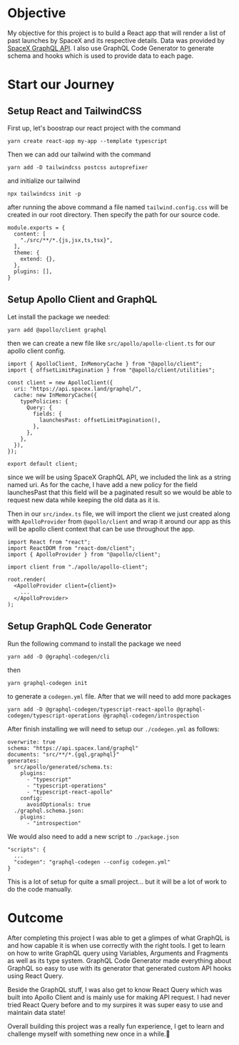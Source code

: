 # Objective

My objective for this project is to build a React app that will render a list of past launches by SpaceX and its respective details. Data was provided by [SpaceX GraphQL API](https://medium.com/open-graphql/launching-spacex-graphql-api-b3d7029086e0). I also use GraphQL Code Generator to generate schema and hooks which is used to provide data to each page.

# Start our Journey

## Setup React and TailwindCSS

First up, let's boostrap our react project with the command

    yarn create react-app my-app --template typescript

Then we can add our tailwind with the command

    yarn add -D tailwindcss postcss autoprefixer

and initialize our tailwind

    npx tailwindcss init -p

after running the above command a file named `tailwind.config.css` will be created in our root directory. Then specify the path for our source code.

    module.exports = {
      content: [
        "./src/**/*.{js,jsx,ts,tsx}",
      ],
      theme: {
        extend: {},
      },
      plugins: [],
    }

## Setup Apollo Client and GraphQL

Let install the package we needed:

    yarn add @apollo/client graphql

then we can create a new file like `src/apollo/apollo-client.ts` for our apollo client config.

    import { ApolloClient, InMemoryCache } from "@apollo/client";
    import { offsetLimitPagination } from "@apollo/client/utilities";

    const client = new ApolloClient({
      uri: "https://api.spacex.land/graphql/",
      cache: new InMemoryCache({
        typePolicies: {
          Query: {
            fields: {
              launchesPast: offsetLimitPagination(),
            },
          },
        },
      }),
    });

    export default client;

since we will be using SpaceX GraphQL API, we included the link as a string named uri. As for the cache, I have add a new policy for the field launchesPast that this field will be a paginated result so we would be able to request new data while keeping the old data as it is.

Then in our `src/index.ts` file, we will import the client we just created along with `ApolloProvider` from `@apollo/client` and wrap it around our app as this will be apollo client context that can be use throughout the app.

    import React from "react";
    import ReactDOM from "react-dom/client";
    import { ApolloProvider } from "@apollo/client";

    import client from "./apollo/apollo-client";

    root.render(
      <ApolloProvider client={client}>
        ...
      </ApolloProvider>
    );

## Setup GraphQL Code Generator

Run the following command to install the package we need

    yarn add -D @graphql-codegen/cli

then

    yarn graphql-codegen init

to generate a `codegen.yml` file. After that we will need to add more packages

    yarn add -D @graphql-codegen/typescript-react-apollo @graphql-codegen/typescript-operations @graphql-codegen/introspection

After finish installing we will need to setup our `./codegen.yml` as follows:

    overwrite: true
    schema: "https://api.spacex.land/graphql"
    documents: "src/**/*.{gql,graphql}"
    generates:
      src/apollo/generated/schema.ts:
        plugins:
          - "typescript"
          - "typescript-operations"
          - "typescript-react-apollo"
        config:
          avoidOptionals: true
      ./graphql.schema.json:
        plugins:
          - "introspection"

We would also need to add a new script to `./package.json`

    "scripts": {
      ...
      "codegen": "graphql-codegen --config codegen.yml"
    }

This is a lot of setup for quite a small project... but it will be a lot of work to do the code manually.

# Outcome

After completing this project I was able to get a glimpes of what GraphQL is and how capable it is when use correctly with the right tools. I get to learn on how to write GraphQL query using Variables, Arguments and Fragments as well as its type system. GraphQL Code Generator made everything about GraphQL so easy to use with its generator that generated custom API hooks using React Query.

Beside the GraphQL stuff, I was also get to know React Query which was built into Apollo Client and is mainly use for making API request. I had never tried React Query before and to my surpires it was super easy to use and maintain data state!

Overall building this project was a really fun experience, I get to learn and challenge myself with something new once in a while.🥰
